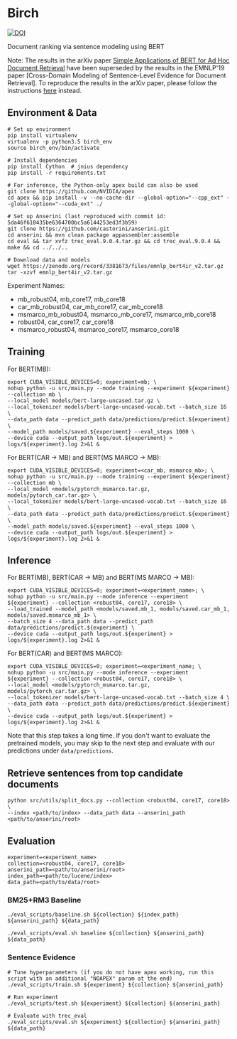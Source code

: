 # Birch
 
[ ![DOI](https://zenodo.org/badge/DOI/10.5281/zenodo.3381673.svg)](https://doi.org/10.5281/zenodo.3381673)
 
Document ranking via sentence modeling using BERT

Note: 
The results in the arXiv paper [Simple Applications of BERT for Ad Hoc Document Retrieval](https://arxiv.org/abs/1903.10972) have been superseded by the results in the EMNLP'19 paper [Cross-Domain Modeling of Sentence-Level Evidence
for Document Retrieval].
To reproduce the results in the arXiv paper, please follow the instructions [here](https://github.com/castorini/birch/blob/master/reproduce_arxiv.md) instead.

## Environment & Data

```
# Set up environment
pip install virtualenv
virtualenv -p python3.5 birch_env
source birch_env/bin/activate

# Install dependencies
pip install Cython  # jnius dependency
pip install -r requirements.txt

# For inference, the Python-only apex build can also be used
git clone https://github.com/NVIDIA/apex
cd apex && pip install -v --no-cache-dir --global-option="--cpp_ext" --global-option="--cuda_ext" ./

# Set up Anserini (last reproduced with commit id: 5da46f610435be6364700bc5a6144253ed3f3b59)
git clone https://github.com/castorini/anserini.git
cd anserini && mvn clean package appassembler:assemble
cd eval && tar xvfz trec_eval.9.0.4.tar.gz && cd trec_eval.9.0.4 && make && cd ../../..

# Download data and models
wget https://zenodo.org/record/3381673/files/emnlp_bert4ir_v2.tar.gz
tar -xzvf emnlp_bert4ir_v2.tar.gz
```

Experiment Names:
- mb_robust04, mb_core17, mb_core18
- car_mb_robust04, car_mb_core17, car_mb_core18
- msmarco_mb_robust04, msmarco_mb_core17, msmarco_mb_core18
- robust04, car_core17, car_core18
- msmarco_robust04, msmarco_core17, msmarco_core18

## Training

For BERT(MB):

```
export CUDA_VISIBLE_DEVICES=0; experiment=mb; \
nohup python -u src/main.py --mode training --experiment ${experiment} --collection mb \
--local_model models/bert-large-uncased.tar.gz \
--local_tokenizer models/bert-large-uncased-vocab.txt --batch_size 16 \
--data_path data --predict_path data/predictions/predict.${experiment} \
--model_path models/saved.${experiment} --eval_steps 1000 \
--device cuda --output_path logs/out.${experiment} > logs/${experiment}.log 2>&1 &
```

For BERT(CAR -> MB) and BERT(MS MARCO -> MB):

```
export CUDA_VISIBLE_DEVICES=0; experiment=<car_mb, msmarco_mb>; \
nohup python -u src/main.py --mode training --experiment ${experiment} --collection mb \
--local_model <models/pytorch_msmarco.tar.gz, models/pytorch_car.tar.gz> \
--local_tokenizer models/bert-large-uncased-vocab.txt --batch_size 16 \
--data_path data --predict_path data/predictions/predict.${experiment} \
--model_path models/saved.${experiment} --eval_steps 1000 \
--device cuda --output_path logs/out.${experiment} > logs/${experiment}.log 2>&1 &
```

## Inference

For BERT(MB), BERT(CAR -> MB) and BERT(MS MARCO -> MB):

```
export CUDA_VISIBLE_DEVICES=0; experiment=<experiment_name>; \
nohup python -u src/main.py --mode inference --experiment ${experiment} --collection <robust04, core17, core18> \
--load_trained --model_path <models/saved.mb_1, models/saved.car_mb_1, models/saved.msmarco_mb_1> \
--batch_size 4 --data_path data --predict_path data/predictions/predict.${experiment} \
--device cuda --output_path logs/out.${experiment} > logs/${experiment}.log 2>&1 &
```

For BERT(CAR) and BERT(MS MARCO):

```
export CUDA_VISIBLE_DEVICES=0; experiment=<experiment_name; \
nohup python -u src/main.py --mode inference --experiment ${experiment} --collection <robust04, core17, core18> \
--local_model <models/pytorch_msmarco.tar.gz, models/pytorch_car.tar.gz> \
--local_tokenizer models/bert-large-uncased-vocab.txt --batch_size 4 \
--data_path data --predict_path data/predictions/predict.${experiment} \
--device cuda --output_path logs/out.${experiment} > logs/${experiment}.log 2>&1 &
```

Note that this step takes a long time. 
If you don't want to evaluate the pretrained models, you may skip to the next step and evaluate with our predictions under `data/predictions`.

## Retrieve sentences from top candidate documents

```
python src/utils/split_docs.py --collection <robust04, core17, core18> \
--index <path/to/index> --data_path data --anserini_path <path/to/anserini/root>
```

## Evaluation

```
experiment=<experiment_name>
collection=<robust04, core17, core18>
anserini_path=<path/to/anserini/root>
index_path=<path/to/lucene/index>
data_path=<path/to/data/root>
```

### BM25+RM3 Baseline

```
./eval_scripts/baseline.sh ${collection} ${index_path} ${anserini_path} ${data_path}

./eval_scripts/eval.sh baseline ${collection} ${anserini_path} ${data_path}
```

### Sentence Evidence

```
# Tune hyperparameters (if you do not have apex working, run this script with an additional "NOAPEX" param at the end)
./eval_scripts/train.sh ${experiment} ${collection} ${anserini_path}

# Run experiment
./eval_scripts/test.sh ${experiment} ${collection} ${anserini_path}

# Evaluate with trec_eval
./eval_scripts/eval.sh ${experiment} ${collection} ${anserini_path} ${data_path}
```